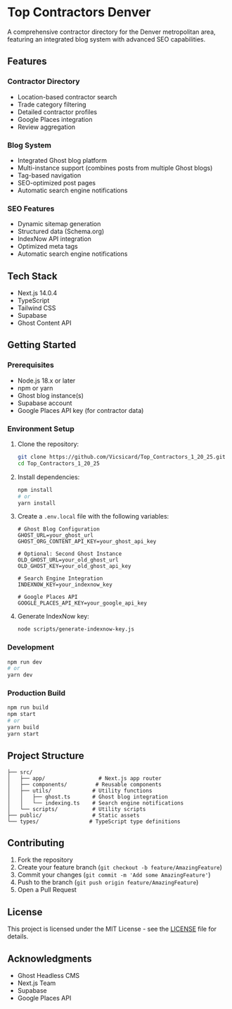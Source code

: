 # Top Contractors Denver

A comprehensive contractor directory for the Denver metropolitan area, featuring an integrated blog system with advanced SEO capabilities.

## Features

### Contractor Directory
- Location-based contractor search
- Trade category filtering
- Detailed contractor profiles
- Google Places integration
- Review aggregation

### Blog System
- Integrated Ghost blog platform
- Multi-instance support (combines posts from multiple Ghost blogs)
- Tag-based navigation
- SEO-optimized post pages
- Automatic search engine notifications

### SEO Features
- Dynamic sitemap generation
- Structured data (Schema.org)
- IndexNow API integration
- Optimized meta tags
- Automatic search engine notifications

## Tech Stack
- Next.js 14.0.4
- TypeScript
- Tailwind CSS
- Supabase
- Ghost Content API

## Getting Started

### Prerequisites
- Node.js 18.x or later
- npm or yarn
- Ghost blog instance(s)
- Supabase account
- Google Places API key (for contractor data)

### Environment Setup
1. Clone the repository:
   ```bash
   git clone https://github.com/Vicsicard/Top_Contractors_1_20_25.git
   cd Top_Contractors_1_20_25
   ```

2. Install dependencies:
   ```bash
   npm install
   # or
   yarn install
   ```

3. Create a `.env.local` file with the following variables:
   ```env
   # Ghost Blog Configuration
   GHOST_URL=your_ghost_url
   GHOST_ORG_CONTENT_API_KEY=your_ghost_api_key
   
   # Optional: Second Ghost Instance
   OLD_GHOST_URL=your_old_ghost_url
   OLD_GHOST_KEY=your_old_ghost_api_key
   
   # Search Engine Integration
   INDEXNOW_KEY=your_indexnow_key
   
   # Google Places API
   GOOGLE_PLACES_API_KEY=your_google_api_key
   ```

4. Generate IndexNow key:
   ```bash
   node scripts/generate-indexnow-key.js
   ```

### Development
```bash
npm run dev
# or
yarn dev
```

### Production Build
```bash
npm run build
npm start
# or
yarn build
yarn start
```

## Project Structure
```
├── src/
│   ├── app/                 # Next.js app router
│   ├── components/         # Reusable components
│   ├── utils/             # Utility functions
│   │   ├── ghost.ts       # Ghost blog integration
│   │   └── indexing.ts    # Search engine notifications
│   └── scripts/           # Utility scripts
├── public/                # Static assets
└── types/                # TypeScript type definitions
```

## Contributing
1. Fork the repository
2. Create your feature branch (`git checkout -b feature/AmazingFeature`)
3. Commit your changes (`git commit -m 'Add some AmazingFeature'`)
4. Push to the branch (`git push origin feature/AmazingFeature`)
5. Open a Pull Request

## License
This project is licensed under the MIT License - see the [LICENSE](LICENSE) file for details.

## Acknowledgments
- Ghost Headless CMS
- Next.js Team
- Supabase
- Google Places API
